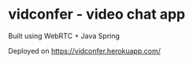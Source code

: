 # vidconfer - video chat app
Built using WebRTC + Java Spring

Deployed on https://vidconfer.herokuapp.com/
